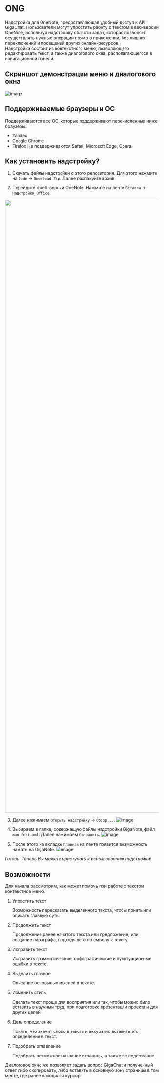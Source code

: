 # ONG
Надстройка для OneNote, предоставляющая удобный доступ к API GigaChat.
Пользователи могут упростить работу с текстом в веб-версии OneNote, используя надстройку области задач, которая позволяет осуществлять нужные операции прямо в приложении, без лишних переключений и посещений других онлайн-ресурсов.  
Надстройка состоит из контекстного меню, позволяющего редактировать текст, а также диалогового окна, располагающегося в навигационной панели.

## Скриншот демонстрации меню и диалогового окна
![image](https://github.com/Zonichka/ONG/assets/65851895/467a9703-a058-4084-8854-cc6134aaea5a)

## Поддерживаемые браузеры и ОС
Поддерживаются все ОС, которые поддерживают перечисленные ниже браузеры:
* Yandex
* Google Chrome
* Firefox
Не поддерживаются Safari, Microsoft Edge, Opera.

## Как установить надстройку?
1. Скачать файлы надстройки с этого репозитория. Для этого нажмите на `Code` -> `Download Zip`. Далее распакуйте архив.

2. Перейдите к веб-версии OneNote. Нажмите на ленте `Вставка` -> `Надстройки Office`.
<img src=https://github.com/Zonichka/ONG/assets/65851895/f01727b8-5da7-4e2a-a29c-9b521bee0ff1 width=2000 length=5000>

3. Далее нажимаем `Открыть надстройку` -> `Обзор...`.
![image](https://github.com/Zonichka/ONG/assets/65851895/e1e4013a-192b-4c2b-9299-ccb722ba2da2)

4. Выбираем в папке, содержащую файлы надстройки GigaNote, файл `manifest.xml`. Далее нажимаем `Отправить`.
![image](https://github.com/Zonichka/ONG/assets/65851895/5721fc7e-a668-47f2-ae9f-ffc6b4cf5374)

5. После этого на вкладке `Главная` на ленте появится возможность нажать на GigaNote.
![image](https://github.com/Zonichka/ONG/assets/65851895/173fc88c-a26c-41de-89d4-a01fa1657e93)

*Готово! Теперь Вы можете приступать к использованию надстройки!*

## Возможности
Для начала рассмотрим, как может помочь при работе с текстом контекстное меню.
1. Упростить текст
   
   Возможность пересказать выделенного текста, чтобы понять или описать главную суть.
2. Продолжить текст
   
   Продолжение ранее начатого текста или предложение, или создание параграфа, подходящего по смыслу к тексту.
3. Исправить текст

   Исправить грамматические, орфографические и пунктуационные ошибки в тексте.
4. Выделить главное
   
   Описание основыных мыслей в тексте.
5. Изменить стиль

   Сделать текст проще для восприятия или так, чтобы можно было вставить в научный труд, при подготовке презентации проекта и для других целей.
6. Дать определение

   Понять, что значит слово в тексте и аккуратно вставить это определение в текст.
7. Подобрать оглавление
   
   Подобрать возможное название страницы, а также ее содержание.


Диалоговое окно же позволяет задать вопрос GigaChat и полученный ответ либо скопировать, либо вставить в основную зону страницы в том месте, где ранее находился курсор.
